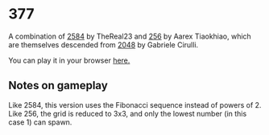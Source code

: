 # 377 
A combination of [2584](https://github.com/TheReal23/2584) by TheReal23 and [256](https://github.com/aarextiaokhiao/Aarex2048) by Aarex Tiaokhiao, which are themselves descended from [2048](https://https://github.com/gabrielecirulli/2048) by Gabriele Cirulli.

You can play it in your browser [here.](http://lukemurphy147.github.io/377/)

## Notes on gameplay
Like 2584, this version uses the Fibonacci sequence instead of powers of 2. Like 256, the grid is reduced to 3x3, and only the lowest number (in this case 1) can spawn.